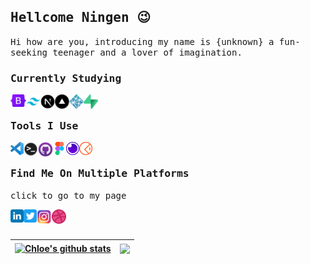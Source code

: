 <h2 align="left">
  <samp>
    Hellcome Ningen 😉
  </samp>
</h2>

<p align="left">
  <samp>
    Hi how are you, introducing my name is {unknown} a fun-seeking teenager and a lover of imagination.
  </samp>
</p>



<h3 align="left">
  <samp>
  Currently Studying
  </samp>
</h3>

<a title="Bootstrap" href="https://getbootstrap.com/">
  <img align="left" alt="tools" height="20px" src="https://raw.githubusercontent.com/wahidari/wahidari/master/icons/bootstrap.png" />
</a>
<a title="Tailwind" href="https://tailwindcss.com/">
  <img align="left" alt="tools" height="23px" src="https://raw.githubusercontent.com/wahidari/wahidari/master/icons/tailwind.png" />
</a>

<a title="NextJS" href="https://nextjs.org/">
  <img align="left" alt="logo" width="23px" height="23px" src="https://raw.githubusercontent.com/wahidari/wahidari/master/icons/nextjs.png" />
</a>
<a title="Vercel" href="https://vercel.com/">
  <img align="left" alt="logo" width="23px" height="23px" src="https://raw.githubusercontent.com/wahidari/wahidari/master/icons/vercel.png" />
</a>
<a title="Netlify" href="https://netlify.com/">
  <img align="left" alt="logo" width="23px" height="23px" src="https://raw.githubusercontent.com/wahidari/wahidari/master/icons/netlify.png" />
</a>
<a title="Supabase" href="https://supabase.com/">
  <img align="left" alt="logo" width="23px" height="23px" src="https://raw.githubusercontent.com/wahidari/wahidari/master/icons/supabase.png" />
</a>

<br>



<h3 align="left">
  <samp>
    Tools I Use
  </samp>
</h3>

<a title="Visual Studio Code" href="https://code.visualstudio.com/">
  <img align="left" alt="tools" width="21px" src="https://raw.githubusercontent.com/wahidari/wahidari/master/icons/vscode.png" />
</a>
<a title="Terminal" href="https://github.com/topics/terminal">
  <img align="left" alt="tools" width="23px" src="https://raw.githubusercontent.com/wahidari/wahidari/master/icons/terminal.png" />
</a>

<a title="Github Desktop" href="https://desktop.github.com/">
  <img align="left" alt="tools" width="24px" src="https://raw.githubusercontent.com/wahidari/wahidari/master/icons/githubdesktop.png" />
</a>

<a title="Figma" href="https://www.figma.com/">
  <img align="left" alt="tools" width="21px" src="https://raw.githubusercontent.com/wahidari/wahidari/master/icons/figma.png" />
</a>

<a title="Insomnia" href="https://insomnia.rest/">
  <img align="left" alt="tools" width="21px" src="https://raw.githubusercontent.com/wahidari/wahidari/master/icons/insomnia.png" />
</a>
<a title="Postman" href="https://www.postman.com/">
  <img align="left" alt="tools" width="21px" src="https://raw.githubusercontent.com/wahidari/wahidari/master/icons/postman.png" />
</a>
<br>
  

<h3 align="left">
  <samp>
    Find Me On Multiple Platforms
  </samp>
</h3>

<p align="left">
  <samp>
    click to go to my page
  </samp>
</p>
<a title="Linkedin" href="https://www.linkedin.com/in/wahidari">
  <img align="left" alt="Wahid Ari Linkdin" width="21px" src="https://raw.githubusercontent.com/wahidari/wahidari/master/icons/linkedin.png" />
</a>
<a title="Twitter" href="https://twitter.com/wahiidari">
  <img align="left" alt="Wahid Ari Twitter" width="21px" src="https://raw.githubusercontent.com/wahidari/wahidari/master/icons/twitter.png" />
</a>
<a title="Instagram" href="https://instagram.com/wahid.ari">
  <img align="left" alt="Wahid Ari " width="24px" src="https://raw.githubusercontent.com/wahidari/wahidari/master/icons/instagram.png" />
</a>


<a title="Dribble" href="https://dribbble.com/wahidari">
  <img align="left" alt="Wahid Ari Dribble" width="23px" src="https://raw.githubusercontent.com/wahidari/wahidari/master/icons/drible.png" />
</a>
<br><br>



| <a href="https://github.com/chloethesis"><img align="center" src="https://github-readme-stats.vercel.app/api?username=chloethesis&title_color=0c0c0d&text_color=141414&icon_color=000&show_icons=true&include_all_commits=true&count_private=true&hide_border=true" alt="Chloe's github stats" /></a> | <a href="https://github.com/chloethesis"><img align="center" src="https://github-readme-stats.vercel.app/api/top-langs/?username=chloethesis&layout=compact&title_color=0c0c0d&text_color=141414&icon_color=000&show_icons=true&hide_border=true" /></a> |
| ------------- | ------------- |

